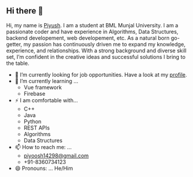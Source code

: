 ## Hi there 👋
Hi, my name is [Piyush](https://piyush14298.github.io/). I am a student at BML Munjal University. I am a passionate coder and have experience in Algorithms, Data Structures, backend developement, web developement, etc. As a natural born go-getter, my passion has continuously driven me to expand my knowledge, experience, and relationships. With a strong background and diverse skill set, I’m confident in the creative ideas and successful solutions I bring to the table. 


<!-- **piyush14298/piyush14298** is a ✨ _special_ ✨ repository because its `README.md` (this file) appears on your GitHub profile. -->

<!-- Here are some ideas to get you started: -->

- 🔭 I’m currently looking for job opportunities. Have a look at my [profile](https://piyush14298.github.io/).
- 🌱 I’m currently learning ...
    - Vue framework
    - Firebase
- ⚡ I am comfortable with...
    - C++
    - Java
    - Python
    - REST APIs
    - Algorithms
    - Data Structures
- 📫 How to reach me: ...
    - piyoosh14298@gmail.com
    - +91-8360734123
- 😄 Pronouns: ...
    He/Him


